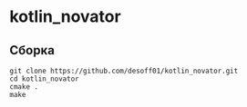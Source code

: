 # kotlin_novator
## Сборка
```
git clone https://github.com/desoff01/kotlin_novator.git
cd kotlin_novator
cmake .
make
```
